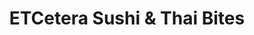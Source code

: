 ---
layout: place
title: "ETCetera Sushi & Thai Bites"
permalink: /california/corona/etcetera-sushi-thai-bites.html
stateAbbr: CA
stateName: California
cityName: Corona
seo:
  name: "ETCetera Sushi & Thai Bites"
  type: Restaurant
  links: http://etcsushi.com/
description: "Looking for sushi in Corona, California? Check out ETCetera Sushi & Thai Bites for a delightful Japanese dining experience. Enjoy a variety of sushi and othe..."
place_id: ChIJm6Wt0h7H3IAR8RBARn7bamo
photos:
  - name: >-
      places/ChIJm6Wt0h7H3IAR8RBARn7bamo/photos/AeeoHcI9-C7m8AfzQureKutcJ2y6tYHuy5r1aPHVorZVCr4ozq4RJf0lUeVxPpDr0hJgHQDK1g3yRN8ZvMVN0yjN1d4vcMS1Nu2NDWFJR6KPIhQ73fbN9_hN3KgsYiCVOlGnNhPtuCMnIsenEt20iQtnCWLv-WZvre4cL0NPHSgBe4prKt4pcFNiWHjl1Ni9kZerg3UzHQIdUQ6iOg0EjO8qQ5NyaqLdhVdCd1k6970BQImNOP1EtvpzT8ay_O_bQYpuSaBRi9cuDbkRu2fCF_MwmRwPxDpZF0aqOB1UT_QRFXzIxA
    widthPx: 960
    heightPx: 478
    authorAttributions:
      - displayName: ETCetera Sushi & Thai Bites
        uri: https://maps.google.com/maps/contrib/114509409905892653411
        photoUri: >-
          https://lh3.googleusercontent.com/a-/ALV-UjVDI5ft2Ly9ACZG2H-zA6topxMi9nRWXnRYtQGPFlGIbcgDiOs=s100-p-k-no-mo
    flagContentUri: >-
      https://www.google.com/local/imagery/report/?cb_client=maps_api_places.places_api&image_key=!1e10!2sAF1QipN0mG-h0Cb6DFnfwxVqDX_PS9SPIRyfoZd3ra5d&hl=en-US
    googleMapsUri: >-
      https://www.google.com/maps/place//data=!3m4!1e2!3m2!1sAF1QipN0mG-h0Cb6DFnfwxVqDX_PS9SPIRyfoZd3ra5d!2e10!4m2!3m1!1s0x80dcc71ed2ada59b:0x6a6adb7e464010f1
  - name: >-
      places/ChIJm6Wt0h7H3IAR8RBARn7bamo/photos/AeeoHcKZs8faggV-1_4ZxDCkQgUzI6P7ealjUYAZzeZXFF12MEas-eM8y2wCGk2cAwYSLZTM2Lbtgxk7mgxC47qv54RjO184npMgoUhabMcdRC-lmCY7MZ87TamsdGj32Zz3CF9u22ex59JsoWTvoH87D8TJR0n3P-5dy_lhXaxMOVQWDoLUTuR-ynRlnjbdHJT9U7IXsUuOP8HMsAWHlGHABG0XqutRxbl95MSvhH2pdQv3uLNzMFr1d0fyIyK74ye5sZKuCqpAOVmkCSgau6Ec1xeZRtsQeMNbJMtvCCwlVi91ZQ
    widthPx: 800
    heightPx: 533
    authorAttributions:
      - displayName: ETCetera Sushi & Thai Bites
        uri: https://maps.google.com/maps/contrib/114509409905892653411
        photoUri: >-
          https://lh3.googleusercontent.com/a-/ALV-UjVDI5ft2Ly9ACZG2H-zA6topxMi9nRWXnRYtQGPFlGIbcgDiOs=s100-p-k-no-mo
    flagContentUri: >-
      https://www.google.com/local/imagery/report/?cb_client=maps_api_places.places_api&image_key=!1e10!2sAF1QipNPG9cwahzJoT-vHqGa09riIIbbMGR9_FBwZEAj&hl=en-US
    googleMapsUri: >-
      https://www.google.com/maps/place//data=!3m4!1e2!3m2!1sAF1QipNPG9cwahzJoT-vHqGa09riIIbbMGR9_FBwZEAj!2e10!4m2!3m1!1s0x80dcc71ed2ada59b:0x6a6adb7e464010f1
  - name: >-
      places/ChIJm6Wt0h7H3IAR8RBARn7bamo/photos/AeeoHcKf6iyyQPMEGtr37W5_IjeZ60K5FUZ5rm4zybhwDNIjxdAXISvC16tL2IHBOGJud7BJ2gxtVyV2diRrydZPHt7UjUGYVzuSg-UOa2-zPWHrwV8gNLASAs-RqHRNNIK5paN-3p0NcDqwZOYTzG1NXTl4dAPCzRAli2XxasLBwrLzuifV6CgF0etjUY3VahZilWOFTGDHYrjrrn65IOWiJyAQcVYgINsCcv4DBuJIsUBuYaxDnv1QwuRARcnonl-QP9Rds1bE2BE63_p2qLxZROUuCXwdC2JUje9Z3BEl57dC8ZjdrGLzCNHWU_O_ReKriUw4ojqZNJuUmNW-LClQ_jKe8pEiwJx_X6JFcPWotOb1Hk5CmdbCZ69fDJsIZS92jfT49Tu9O2zt4-hx9_v5V43qDeVH8YpN2tufog3ajDdzqao
    widthPx: 4000
    heightPx: 3000
    authorAttributions:
      - displayName: John Sun
        uri: https://maps.google.com/maps/contrib/101981037587773947282
        photoUri: >-
          https://lh3.googleusercontent.com/a/ACg8ocJkFUmOnApeU0-UF04NzshqYQQW5-blfS94VoWAeJa4Quwb6A=s100-p-k-no-mo
    flagContentUri: >-
      https://www.google.com/local/imagery/report/?cb_client=maps_api_places.places_api&image_key=!1e10!2sCIHM0ogKEICAgIDH94Sm6AE&hl=en-US
    googleMapsUri: >-
      https://www.google.com/maps/place//data=!3m4!1e2!3m2!1sCIHM0ogKEICAgIDH94Sm6AE!2e10!4m2!3m1!1s0x80dcc71ed2ada59b:0x6a6adb7e464010f1
  - name: >-
      places/ChIJm6Wt0h7H3IAR8RBARn7bamo/photos/AeeoHcK7B_NMjcsRgNo4N0yE9ROYYIyS3Wx9tw0lD9E-GZIdwnc1jin_pNg9dacUC5VBsJp1GkJvz9URQexniw-O5RoL_ekQRrWVZ244QxTWRzuzbK9YUmymx-hGPtavNul-6pqgJgEAOqeDKVKaqFHbK8QqnvOO-cebbwVDgTwdcFUqhWcsXV7OqQfPRHZur3znwbHV4UtsjT4CEsqVl6jTAVeEuBMg4IUNk6GWDvR-WMiPSoCKOMf_CkS16WA7pa9gSAlCGQUfYqO2zhHplo0J19HRM2XfDCIKonI1rsqI3ta2wZi6SxwvuhxNPgU9rCX-QC4pewxtXZla-ldMjDzbIODpyAGBqvTpoSvAE51hCX7DEhBYUZtfQQ8YStH3BNkk-0hfCU7zVFa_Nh47u_-ve8muizxmo4du4Ikp8Ab92WkBvw
    widthPx: 2663
    heightPx: 3024
    authorAttributions:
      - displayName: James Luei
        uri: https://maps.google.com/maps/contrib/111233179485637375658
        photoUri: >-
          https://lh3.googleusercontent.com/a/ACg8ocIJxgyzPsA2nmjaCr4-P94VxqJ-VioZpG4QAuz4nsnffxc_YQ=s100-p-k-no-mo
    flagContentUri: >-
      https://www.google.com/local/imagery/report/?cb_client=maps_api_places.places_api&image_key=!1e10!2sCIHM0ogKEICAgID36qjKYA&hl=en-US
    googleMapsUri: >-
      https://www.google.com/maps/place//data=!3m4!1e2!3m2!1sCIHM0ogKEICAgID36qjKYA!2e10!4m2!3m1!1s0x80dcc71ed2ada59b:0x6a6adb7e464010f1
  - name: >-
      places/ChIJm6Wt0h7H3IAR8RBARn7bamo/photos/AeeoHcLsUMzDTgr1bZhQMVUdscqLLlaKvLQSYrlamqULigkf0LQCjQG_b1IyskZZnhlNeeoyTP0sbVVKJt7a7hGJIrCCPwd7eu9SyC85i8IoxbpKZ-oGSzFMGxeTPOViFmlWh__NDAsTB7RGz9kfVD8aKA9ZOPqO0FPHieuzYK5oi0gYJa7m5uKCoNnHWOlXB-apGn3UnJUlRHA4u_pgMrjP-2nRBOP993yMOzU7gpwbiRLuM8bPtAcmH45se9bbSFp1c_ZMn8ev7YIFa9PnUuD95tjWWC9qlXaKcK5KiPIjqDM0vLQQ37Fut2clspTEjYIYKGQNmWdYX_D4SnGyokWoJz1FgawaZoLLv1FqYsltmXOUfnxjO6bgRX-pZT_XX_WLullncqzLEvQwL62oKenxEGjnkD2jExoQhZkKJYdkplU
    widthPx: 3024
    heightPx: 4032
    authorAttributions:
      - displayName: Heather H. Jones
        uri: https://maps.google.com/maps/contrib/112869279488670510680
        photoUri: >-
          https://lh3.googleusercontent.com/a-/ALV-UjUY9S4CiDZ-EUCl3n11trGgFcET4guIKSrxfmZZ-hRQnKtdPckPvQ=s100-p-k-no-mo
    flagContentUri: >-
      https://www.google.com/local/imagery/report/?cb_client=maps_api_places.places_api&image_key=!1e10!2sCIHM0ogKEICAgIDRvKf-dA&hl=en-US
    googleMapsUri: >-
      https://www.google.com/maps/place//data=!3m4!1e2!3m2!1sCIHM0ogKEICAgIDRvKf-dA!2e10!4m2!3m1!1s0x80dcc71ed2ada59b:0x6a6adb7e464010f1
  - name: >-
      places/ChIJm6Wt0h7H3IAR8RBARn7bamo/photos/AeeoHcLimYgrm2Ue4RkLWV9UGGsYiHyvNiy-4OH6RoP9uOnkUEqZUz224yoxUGrUCFTfcV89HgIWOJKOfDdJ0PT_red0w7dqvUQI2Y_By01hVMPGJtyQ7bFBL0MNCymNBK4C0E5jyFkMaZJ8nwJIXdiWY3i1TqFAxAofZJE76GNyzBAV9KWt3DwoWTTTj3qE1275h4khMnGW-zCvR3R-Btm9QFXgTEjUgOoulOIRaRpkppjMW3Xaqw0IJXG__Paqb72BthkGfulDWZ53ZP0L2k1G27FY2MfUGTYc9vJTWxwxgp4FqQ
    widthPx: 799
    heightPx: 533
    authorAttributions:
      - displayName: ETCetera Sushi & Thai Bites
        uri: https://maps.google.com/maps/contrib/114509409905892653411
        photoUri: >-
          https://lh3.googleusercontent.com/a-/ALV-UjVDI5ft2Ly9ACZG2H-zA6topxMi9nRWXnRYtQGPFlGIbcgDiOs=s100-p-k-no-mo
    flagContentUri: >-
      https://www.google.com/local/imagery/report/?cb_client=maps_api_places.places_api&image_key=!1e10!2sAF1QipOwlQ1CmHnQ7PjRhcVmx62mwemenDGvKXVjJYxW&hl=en-US
    googleMapsUri: >-
      https://www.google.com/maps/place//data=!3m4!1e2!3m2!1sAF1QipOwlQ1CmHnQ7PjRhcVmx62mwemenDGvKXVjJYxW!2e10!4m2!3m1!1s0x80dcc71ed2ada59b:0x6a6adb7e464010f1
  - name: >-
      places/ChIJm6Wt0h7H3IAR8RBARn7bamo/photos/AeeoHcL9k9-jFwQgUyfUDDPmtOTLXDZ9oKRkLkgbJ_dnUMFGGVBDNVmi1epJPHUn8o2cAQ5umQ_jOyagWHOgYKa27GAshvKZFte7U02V5D5HiXOpe2qh9sD1CPOBVeBLKXJVBFhMnz87kcGQ9qwjDFKgbDlhCBftoT2hv4goYMb-9qMeMtohe6kIu_oktPsO2H71raWwsqCnA1zAet-yzpw_Bn05y2ziJzjZQzhq5AQa5s6Aoyam6dDg5bL8zHt7-WJG-JN92jQMVb2BRhn_MMww819JKnOIXimU_Sjw8J2y5GP5Fg
    widthPx: 800
    heightPx: 533
    authorAttributions:
      - displayName: ETCetera Sushi & Thai Bites
        uri: https://maps.google.com/maps/contrib/114509409905892653411
        photoUri: >-
          https://lh3.googleusercontent.com/a-/ALV-UjVDI5ft2Ly9ACZG2H-zA6topxMi9nRWXnRYtQGPFlGIbcgDiOs=s100-p-k-no-mo
    flagContentUri: >-
      https://www.google.com/local/imagery/report/?cb_client=maps_api_places.places_api&image_key=!1e10!2sAF1QipPXnxiJyUeebehggg5bPfquKpZuDpHeVqp5UWp1&hl=en-US
    googleMapsUri: >-
      https://www.google.com/maps/place//data=!3m4!1e2!3m2!1sAF1QipPXnxiJyUeebehggg5bPfquKpZuDpHeVqp5UWp1!2e10!4m2!3m1!1s0x80dcc71ed2ada59b:0x6a6adb7e464010f1
  - name: >-
      places/ChIJm6Wt0h7H3IAR8RBARn7bamo/photos/AeeoHcKWzf5d0J5-iUlMOXneTi78tc4fOQzia0fq-iiMtg7ry5NW44jBThFJCRvpm5_-JulWPMWhb976N6Gp3nbsRJEY8SwvNooePVG5D_kp9t5atftaRZdNeskgrlSPeYsOHXBqhePv3x4RE4W_bbBiU6QRDR_QCxPXeK0KBcCPp2DtlSZwT7ih0btQDsdWtyZKc-ZiRsKtLjQYkmgY4evfK7Ex7qrLeiWjnM1y-kFyAL0h9y8IF0HZMKFz4q7dz4NQlmvIfG3B6fpsQUpWqu_LFk--SY-l4o1kr6B8mY_StJFtXA
    widthPx: 800
    heightPx: 533
    authorAttributions:
      - displayName: ETCetera Sushi & Thai Bites
        uri: https://maps.google.com/maps/contrib/114509409905892653411
        photoUri: >-
          https://lh3.googleusercontent.com/a-/ALV-UjVDI5ft2Ly9ACZG2H-zA6topxMi9nRWXnRYtQGPFlGIbcgDiOs=s100-p-k-no-mo
    flagContentUri: >-
      https://www.google.com/local/imagery/report/?cb_client=maps_api_places.places_api&image_key=!1e10!2sAF1QipPBOj03jjTe4xlxygD96WhlhXQ5NpJlWQgnqpsp&hl=en-US
    googleMapsUri: >-
      https://www.google.com/maps/place//data=!3m4!1e2!3m2!1sAF1QipPBOj03jjTe4xlxygD96WhlhXQ5NpJlWQgnqpsp!2e10!4m2!3m1!1s0x80dcc71ed2ada59b:0x6a6adb7e464010f1
  - name: >-
      places/ChIJm6Wt0h7H3IAR8RBARn7bamo/photos/AeeoHcJHvKzPUBjUWOTZmkn5D6R9GFwz2sPqCux1sOcnRiHgP2Mx7Fk9hP05vdwDzhnEK3IHpZ47SPGyG0mw8hBSg6uhW4Cr3Qx7wTC2IY6doP0Rcte5mQ07fkIITdkMZvHHboWomz0rdVFEbV41sMpxltvfBbaQ6ORilhQf89M0vy4HVAZWf-KybqjWEC5rrNwFDD6FCe79W0qcLSTgCY3Fo9min3d8DDDvJVK-btcjF1_GhIzi_0Ltu8DojQiai23DL5oM-IRSi7biGYMHmJWYxvqjxuQaeqoqzaw3sw1VFiE5MQ
    widthPx: 800
    heightPx: 533
    authorAttributions:
      - displayName: ETCetera Sushi & Thai Bites
        uri: https://maps.google.com/maps/contrib/114509409905892653411
        photoUri: >-
          https://lh3.googleusercontent.com/a-/ALV-UjVDI5ft2Ly9ACZG2H-zA6topxMi9nRWXnRYtQGPFlGIbcgDiOs=s100-p-k-no-mo
    flagContentUri: >-
      https://www.google.com/local/imagery/report/?cb_client=maps_api_places.places_api&image_key=!1e10!2sAF1QipPeUedeuB8IqDbNPavFcn0ksfIFXIULB2O4zjFH&hl=en-US
    googleMapsUri: >-
      https://www.google.com/maps/place//data=!3m4!1e2!3m2!1sAF1QipPeUedeuB8IqDbNPavFcn0ksfIFXIULB2O4zjFH!2e10!4m2!3m1!1s0x80dcc71ed2ada59b:0x6a6adb7e464010f1
  - name: >-
      places/ChIJm6Wt0h7H3IAR8RBARn7bamo/photos/AeeoHcIb0DbnybZ5hzlaehuymQn_IgQDFYWEhnG8hkKcmxD-JVxyntjZyIIMRM5QcgEiax6CFSEKKYUVxqJGy4gSYykNDQX_6pgAzdLHkhjS1R8UkH-_esfPx0rKc1B46YwtXMVfYOgPr-VvLPvtFhEjsakIV7o0CkjleOLhaF6mi6-ExCwWf-acaH6tmQ0OaNE6cJMZvyYNk3YKd1pzUvAIEVDW5TtNRAagCNWza1rxjkwWen2ilCnNINwaqUQV_QPxbYkqQUGTQE722lwj0u-I9q20x-dUm4Dm2VL954ep2GNCag
    widthPx: 800
    heightPx: 533
    authorAttributions:
      - displayName: ETCetera Sushi & Thai Bites
        uri: https://maps.google.com/maps/contrib/114509409905892653411
        photoUri: >-
          https://lh3.googleusercontent.com/a-/ALV-UjVDI5ft2Ly9ACZG2H-zA6topxMi9nRWXnRYtQGPFlGIbcgDiOs=s100-p-k-no-mo
    flagContentUri: >-
      https://www.google.com/local/imagery/report/?cb_client=maps_api_places.places_api&image_key=!1e10!2sAF1QipOhGVPnnh8HbePUpa2cXcl30mXTpbQV7b5bkb1h&hl=en-US
    googleMapsUri: >-
      https://www.google.com/maps/place//data=!3m4!1e2!3m2!1sAF1QipOhGVPnnh8HbePUpa2cXcl30mXTpbQV7b5bkb1h!2e10!4m2!3m1!1s0x80dcc71ed2ada59b:0x6a6adb7e464010f1
address: '160 W Foothill Pkwy #103, Corona, CA 92882, USA'
street: '160 W Foothill Pkwy #103'
city: Corona
state: CA
zip: '92882'
country: USA
neighborhood: null
latitude: '33.843333'
longitude: '-117.573630'
accessibility_options:
  wheelchairAccessibleParking: true
  wheelchairAccessibleEntrance: true
  wheelchairAccessibleRestroom: true
  wheelchairAccessibleSeating: true
business_status: OPERATIONAL
name: ETCetera Sushi & Thai Bites
google_maps_links:
  directionsUri: >-
    https://www.google.com/maps/dir//''/data=!4m7!4m6!1m1!4e2!1m2!1m1!1s0x80dcc71ed2ada59b:0x6a6adb7e464010f1!3e0
  placeUri: https://maps.google.com/?cid=7668182650942656753
  writeAReviewUri: >-
    https://www.google.com/maps/place//data=!4m3!3m2!1s0x80dcc71ed2ada59b:0x6a6adb7e464010f1!12e1
  reviewsUri: >-
    https://www.google.com/maps/place//data=!4m4!3m3!1s0x80dcc71ed2ada59b:0x6a6adb7e464010f1!9m1!1b1
  photosUri: >-
    https://www.google.com/maps/place//data=!4m3!3m2!1s0x80dcc71ed2ada59b:0x6a6adb7e464010f1!10e5
primary_type: Sushi Restaurant
opening_hours:
  regular: null
  current: null
secondary_opening_hours:
  regular:
    weekdayDescriptions: null
    type: null
  current:
    weekdayDescriptions: null
    type: null
phone: (951) 268-6181
price_level: null
price_range: null
rating: '4.5'
rating_count: 139
website: http://etcsushi.com/
reviews: null
parking_options: null
payment_options: null
allow_dogs: null
curbside_pickup: null
delivery: null
dine_in: null
good_for_children: null
good_for_groups: null
good_for_sports: null
live_music: null
menu_for_children: null
outdoor_seating: null
reservable: null
restroom: null
serves_beer: null
serves_breakfast: null
serves_brunch: null
serves_cocktails: null
serves_coffee: null
serves_dinner: null
serves_dessert: null
serves_lunch: null
serves_vegetarian_food: null
serves_wine: null
takeout: null
summary: null

---